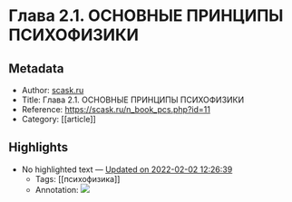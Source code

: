 # Глава 2.1. ОСНОВНЫЕ ПРИНЦИПЫ ПСИХОФИЗИКИ

## Metadata
- Author: [scask.ru]()
- Title: Глава 2.1. ОСНОВНЫЕ ПРИНЦИПЫ ПСИХОФИЗИКИ
- Reference: https://scask.ru/n_book_pcs.php?id=11
- Category: [[article]]

## Highlights
- No highlighted text — [Updated on 2022-02-02 12:26:39](https://hyp.is/OaWTcIQKEeyMrT-wIHpHgw/scask.ru/n_book_pcs.php?id=11)
   - Tags: [[психофизика]]
   - Annotation: ![](https://scask.ru/htm/sci.sernam/book_pcs/1/26.gif)